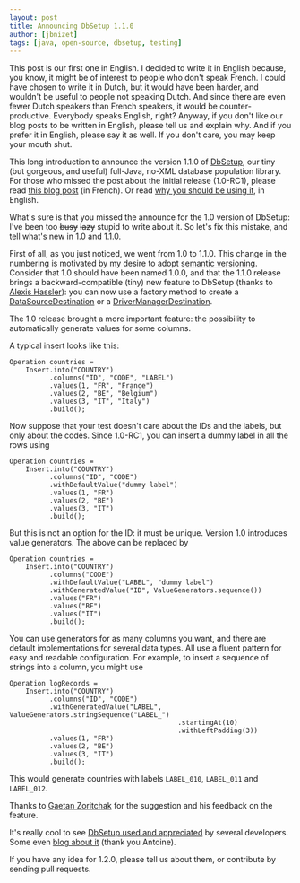 ```yaml
---
layout: post
title: Announcing DbSetup 1.1.0
author: [jbnizet]
tags: [java, open-source, dbsetup, testing]
---
```


This post is our first one in English. I decided to write it in English because, you know, it might be of interest
to people who don't speak French. I could have chosen to write it in Dutch, but it would have been harder, and 
wouldn't be useful to people not speaking Dutch. And since there are even fewer Dutch speakers than French speakers, 
it would be counter-productive.
Everybody speaks English, right? Anyway, if you don't like our blog
posts to be written in English, please tell us and explain why. And if you prefer it in English, please say it as well. 
If you don't care, you may keep your mouth shut.

This long introduction to announce the version 1.1.0 of <a href="http://dbsetup.ninja-squad.com/">DbSetup</a>, our tiny 
(but gorgeous, and useful) full-Java, no-XML database population library. For those who missed the post about the initial 
release (1.0-RC1), please read <a href="/2012/10/02/introducing-dbsetup/">this blog post</a> (in French). Or read 
<a href="http://dbsetup.ninja-squad.com/approach.html">why you should be using it</a>, in English.

What's sure is that you missed the announce for the 1.0 version of DbSetup: I've been too 
<span style="text-decoration:line-through;">busy</span> <span style="text-decoration:line-through;">lazy</span>
stupid to write about it. So let's fix this mistake, and tell what's new in
1.0 and 1.1.0.

First of all, as you just noticed, we went from 1.0 to 1.1.0. This change in the numbering is motivated by my desire
to adopt <a href="http://semver.org/">semantic versioning</a>. Consider that 1.0 should have been named 1.0.0, and that the 1.1.0 release
brings a backward-compatible (tiny) new feature to DbSetup (thanks to <a href="https://twitter.com/AlexisHassler">Alexis Hassler</a>):
you can now use a factory method to create a 
<a href="http://dbsetup.ninja-squad.com/apidoc/1.1.0/com/ninja_squad/dbsetup/destination/DataSourceDestination.html#with%28javax.sql.DataSource%29">DataSourceDestination</a> 
or a <a href="http://dbsetup.ninja-squad.com/apidoc/1.1.0/com/ninja_squad/dbsetup/destination/DriverManagerDestination.html#with%28java.lang.String,%20java.lang.String,%20java.lang.String%29">DriverManagerDestination</a>.

The 1.0 release brought a more important feature: the possibility to automatically generate values for some columns. 

A typical insert looks like this:

    Operation countries = 
        Insert.into("COUNTRY")
              .columns("ID", "CODE", "LABEL")
              .values(1, "FR", "France")
              .values(2, "BE", "Belgium")
              .values(3, "IT", "Italy")
              .build();
              
Now suppose that your test doesn't care about the IDs and the labels, but only about the codes. Since 1.0-RC1, you can insert a dummy label
in all the rows using

    Operation countries = 
        Insert.into("COUNTRY")
              .columns("ID", "CODE")
              .withDefaultValue("dummy label")
              .values(1, "FR")
              .values(2, "BE")
              .values(3, "IT")
              .build();

But this is not an option for the ID: it must be unique. Version 1.0 introduces value generators. The above can be replaced by

    Operation countries = 
        Insert.into("COUNTRY")
              .columns("CODE")
              .withDefaultValue("LABEL", "dummy label")
              .withGeneratedValue("ID", ValueGenerators.sequence())
              .values("FR")
              .values("BE")
              .values("IT")
              .build();

You can use generators for as many columns you want, and there are default implementations for several data types. All use a 
fluent pattern for easy and readable configuration. For example, to insert a sequence of strings into a column, you might use

    Operation logRecords = 
        Insert.into("COUNTRY")
              .columns("ID", "CODE")
              .withGeneratedValue("LABEL", ValueGenerators.stringSequence("LABEL_")
                                              .startingAt(10)
                                              .withLeftPadding(3))
              .values(1, "FR")
              .values(2, "BE")
              .values(3, "IT")
              .build();
              
This would generate countries with labels `LABEL_010`, `LABEL_011` and `LABEL_012`.

Thanks to <a href="https://twitter.com/gz_k">Gaetan Zoritchak</a> for the suggestion and his feedback on the feature. 

It's really cool to see <a href="https://twitter.com/search?q=dbsetup">DbSetup used and appreciated</a> by several 
developers. Some even <a href="http://javaetmoi.com/2013/09/dbsetup-spring-test-vs-dbunit/">blog about it</a> (thank you Antoine).

If you have any idea for 1.2.0, please tell us about them, or contribute by sending pull requests.
